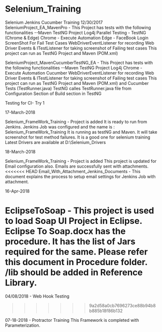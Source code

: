 # Selenium_Training
Selenium Jenkins Cucumber Training
12/30/2017 
SeleniumProject_EA_MavenPro - This Project has tests with the following functionalities
--Maven TestNG Project
Log4j
Parallel Testing - TestNG (Chrome & Edge)
Chrome - Execute Automation
Edge - FaceBook Login
ScreenShot For Fail Test Cases
WebDriverEventListener for recording Web Driver Events & ITestListener for taking screenshot of Failing test cases
This project can run as TestNG Project and Maven (POM.xml)

SeleniumProject_MavenCucumberTestNG_EA - This Project has tests with the following functionalities
--Maven TestNG Project
Log4j
Chrome - Execute Automation
Cucumber
WebDriverEventListener for recording Web Driver Events & ITestListener for taking screenshot of Failing test cases
This project can run as TestNG Project and Maven (POM.xml) and Cucumber Tests (TestRunner.java)
TestNG calles TestRunner.java file from Configuration Section of Build section in TestNG

Testing for CI- Try 1


17-March-2018 

Selenium_FrameWork_Training - Project is added
It is ready to run from Jenkins. Jenkins Job was configured and the name is : Selenium_FrameWork_Training
It is running as testNG and Maven. It will take screenshot for test method failures. It is a good one for selenium training
Latest Drivers are available at D:\Selenium_Drivers

18-March-2018 

Selenium_FrameWork_Training - Project is added
This project is updated for Email configuration also. Emails are successfully sent with attachments.
<<<<<<< HEAD
Email_With_Attachment_Jenkins_Documents - This document explains the process to setup email settings for Jenkins Job with attachment.

16-Apr-2018

EclipseToSoap - This project is used to load Soap UI Project in Eclipse. 
Eclipse To Soap.docx has the procedure. It has the list of Jars required for the same. Please refer this document in Procedure folder.
<Soap Installation Folder>/lib should be added in Reference Library.
=======

04/08/2018 - Web Hook Testing
>>>>>>> 9a2d58a0cb7696273ce88b94b8b885b18f86b132

07-18-2018 - Protractor Training
This Framework is completed with Parameterization.
